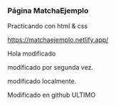 ### Página MatchaEjemplo 
Practicando con html & css

https://matchaejemplo.netlify.app/

Hola modificado

modificado por segunda vez.

modificado localmente.


Modificado en github ULTIMO
